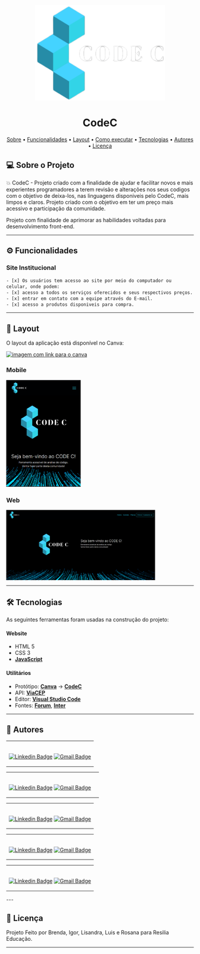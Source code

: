 <p align="center">
    <img src="./assets/images/logo.png" width="350" title="hover text">
</p>
<h1 align="center">CodeC</h1>

<p align="center">
    <a href="#-sobre-o-projeto">Sobre</a> •
    <a href="#-funcionalidades">Funcionalidades</a> •
    <a href="#-layout">Layout</a> • 
    <a href="#-como-executar-o-projeto">Como executar</a> • 
    <a href="#-tecnologias">Tecnologias</a> • 
    <a href="#-autores">Autores</a> • 
    <a href="#user-content--licença">Licença</a>
</p>

## 💻 Sobre o Projeto
💥 CodeC - Projeto criado com a finalidade de ajudar e facilitar novos e mais experientes programadores a terem revisão e alterações nos seus codigos com o objetivo de deixa-los, nas linguagens disponiveis pelo CodeC, mais limpos e claros. Projeto criado com o objetivo em ter um preço mais acessivo e participação da comunidade.

Projeto com finalidade de aprimorar as habilidades voltadas para desenvolvimento front-end.

---

## ⚙️ Funcionalidades

### Site Institucional
    - [x] Os usuários tem acesso ao site por meio do computador ou celular, onde podem:
    - [x] acesso a todos os serviços oferecidos e seus respectivos preços.
    - [x] entrar em contato com a equipe através do E-mail.
    - [x] acesso a produtos disponiveis para compra.

---

## 🎨 Layout

O layout da aplicação está disponível no Canva:

<a href="https://www.canva.com/design/DAFBE91USjI/qRqv9aWkErwQ8mB1omT0HQ/edit?utm_content=DAFBE91USjI&utm_campaign=designshare&utm_medium=link2&utm_source=sharebutton">
  <img alt="imagem com link para o canva" src="https://img.shields.io/badge/Canva-%2300C4CC.svg?style=for-the-badge&logo=Canva&logoColor=white">
</a>

### Mobile
<!-- PRINT dO SITE NO CELULAR -->
<p align="center"></p>
  <img alt="printPagina" title="#NextLevelWeek" src="./assets/images/printPaginaHomeMobile.png" width="200px">
</p>

### Web
<!-- PRINT dO SITE NO COMPUTADOR -->
<p align="center" style="display: flex; align-items: flex-start;">
  <img alt="printPagina" title="#NextLevelWeek" src="./assets/images/printPaginaHome.png" width="400px">
</p>

---

## 🛠 Tecnologias

As seguintes ferramentas foram usadas na construção do projeto:

#### **Website**

-   HTML 5
-   CSS 3
-   **[JavaScript](https://www.javascript.com/)**



#### **Utilitários**

-   Protótipo:  **[Canva](https://www.canva.com/)**  →  **[CodeC](https://www.figma.com/file/D41nbP0LDvkQfpi2z7JcjL/Hades-%7C-Barber-Lounge?node-id=1%3A2)**
-   API:  **[ViaCEP](https://viacep.com.br/)**
-   Editor:  **[Visual Studio Code](https://code.visualstudio.com/)**
-   Fontes:  **[Forum](https://fonts.google.com/specimen/Forum?query=forum)**, **[Inter](https://fonts.google.com/specimen/Inter?query=inter)**

---

## 🦸 Autores

<table>
<tr>
<td>

<br>

[![Linkedin Badge](https://img.shields.io/badge/-Brenda-blue?style=flat-square&logo=Linkedin&logoColor=white&link=https://www.linkedin.com/in/brendatondin/)](https://www.linkedin.com/in/brendatondin/) 
[![Gmail Badge](https://img.shields.io/badge/-bentotbrenda@gmail.com-c14438?style=flat-square&logo=Gmail&logoColor=white&link=mailto:bentotbrenda@gmail.com)](mailto:bentotbrenda@gmail.com)

</table>

<table>
<tr>
<td>

<br>

[![Linkedin Badge](https://img.shields.io/badge/-Igor-blue?style=flat-square&logo=Linkedin&logoColor=white&link=https://www.linkedin.com/in/igor-reis-b6b84120a/)](https://www.linkedin.com/in/igor-reis-b6b84120a/) 
[![Gmail Badge](https://img.shields.io/badge/-igordiego237@gmail.com-c14438?style=flat-square&logo=Gmail&logoColor=white&link=mailto:igordiego237@gmail.com)](mailto:igordiego237@gmail.com)

</td>
<td>
</td>
</tr>
</table>

<table>
<tr>
<td>

<br>

[![Linkedin Badge](https://img.shields.io/badge/-Lisandra-blue?style=flat-square&logo=Linkedin&logoColor=white&link=https://www.linkedin.com/in/lisandradecassia/)](https://www.linkedin.com/in/lisandradecassia/) 
[![Gmail Badge](https://img.shields.io/badge/-lisandradecassia@gmail.com-c14438?style=flat-square&logo=Gmail&logoColor=white&link=mailto:lisandradecassia@gmail.com)](mailto:lisandradecassia@gmail.com)

</table>

<table>
<tr>
<td>

<br>

[![Linkedin Badge](https://img.shields.io/badge/-Luis-blue?style=flat-square&logo=Linkedin&logoColor=white&link=https://https://www.linkedin.com/in/luiseduardogdeoliveira/)](https://www.linkedin.com/in/luiseduardogdeoliveira/) 
[![Gmail Badge](https://img.shields.io/badge/-luis_eduardogdeo@hotmail.com-c14438?style=flat-square&logo=Gmail&logoColor=white&link=mailto:luis_eduardogdeo@hotmail.com)](mailto:luis_eduardogdeo@hotmail.com)

</table>

<table>
<tr>
<td>

<br>

[![Linkedin Badge](https://img.shields.io/badge/-Rosana-blue?style=flat-square&logo=Linkedin&logoColor=white&link=https://www.linkedin.com/in/rosana-ribeiro-39364a35/)](https://www.linkedin.com/in/rosana-ribeiro-39364a35/) 
[![Gmail Badge](https://img.shields.io/badge/-rosana.fribeiro.90@gmail.com-c14438?style=flat-square&logo=Gmail&logoColor=white&link=mailto:rosana.fribeiro.90@gmail.com)](mailto:rosana.fribeiro.90@gmail.com)

</table>
---

## 📝 Licença

Projeto Feito por Brenda, Igor, Lisandra, Luis e Rosana para Resilia Educação.

---
